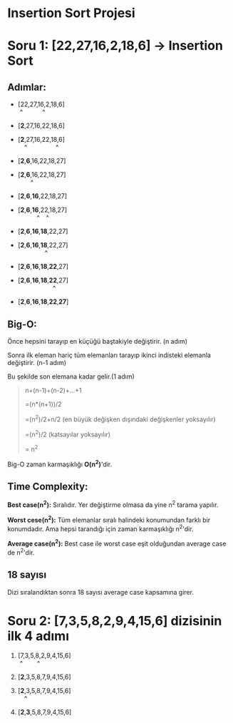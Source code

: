 Insertion Sort Projesi
======================
# Soru 1: [22,27,16,2,18,6] -> Insertion Sort
## Adımlar:
* [22,27,16,2,18,6]
<br>&nbsp;^ &emsp; &emsp;&nbsp;&nbsp;^ 
* [**2**,27,16,22,18,6]

* [**2**,27,16,22,18,6]
<br>&emsp;^&emsp;&emsp;&emsp;&emsp;&nbsp; ^
* [**2**,**6**,16,22,18,27]

* [**2**,**6**,16,22,18,27]
<br>&emsp;&emsp;^
* [**2**,**6**,**16**,22,18,27]

* [**2**,**6**,**16**,22,18,27]
<br>&emsp;&emsp;&emsp;^&emsp;^
* [**2**,**6**,**16**,**18**,22,27]

* [**2**,**6**,**16**,**18**,22,27]
<br>&emsp;&emsp;&emsp;&emsp;&nbsp;^  
* [**2**,**6**,**16**,**18**,**22**,27]

* [**2**,**6**,**16**,**18**,**22**,27]
<br>&emsp;&emsp;&emsp;&emsp;&emsp;&nbsp;&nbsp;^
* [**2**,**6**,**16**,**18**,**22**,**27**]

## Big-O:
Önce hepsini tarayıp en küçüğü baştakiyle değiştirir. (n adım)

Sonra ilk eleman hariç tüm elemanları tarayıp ikinci indisteki elemanla değiştirir. (n-1 adım)

Bu şekilde son elemana kadar gelir.(1 adım) 
> n+(n-1)+(n-2)+...+1
>
> =(n*(n+1))/2
>
> =(n<sup>2</sup>)/2+n/2     (en büyük değişken dışındaki değişkenler yoksayılır)
>
> =(n<sup>2</sup>)/2         (katsayılar yoksayılır)
>
> = n<sup>2</sup>

Big-O zaman karmaşıklığı **O(n<sup>2</sup>)**'dir.

## Time Complexity:
**Best case(n<sup>2</sup>):** Sıralıdır. Yer değiştirme olmasa da yine n<sup>2</sup> tarama yapılır.

**Worst cese(n<sup>2</sup>):** Tüm elemanlar sıralı halindeki konumundan farklı bir konumdadır. Ama hepsi tarandığı için zaman karmaşıklığı n<sup>2</sup>'dir.

**Average case(n<sup>2</sup>):** Best case ile worst case eşit olduğundan average case de n<sup>2</sup>'dir.

## 18 sayısı
Dizi sıralandıktan sonra 18 sayısı average case kapsamına girer.

# Soru 2: [7,3,5,8,2,9,4,15,6] dizisinin ilk 4 adımı
1. [7,3,5,8,2,9,4,15,6]
<br>&nbsp;^&emsp;&emsp;&nbsp;^
2. [**2**,3,5,8,7,9,4,15,6]

3. [**2**,3,5,8,7,9,4,15,6]
<br>&emsp;^
4. [**2**,**3**,5,8,7,9,4,15,6]
